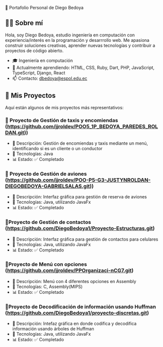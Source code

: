 💼 Portafolio Personal de Diego Bedoya

## 👨‍💻 Sobre mí

Hola, soy Diego Bedoya, estudio ingeniería en computación con experiencia/interés en la programación y desarrrollo web. Me apasiona construir soluciones creativas, aprender nuevas tecnologías y contribuir a proyectos de código abierto.

- 🎓 Ingeniería en computación
- 🌱 Actualmente aprendiendo: HTML, CSS, Ruby, Dart, PHP, JavaScript, TypeScript, Django, React
- 📫 Contacto: dbedoya@espol.edu.ec

 ## 🚀 Mis Proyectos

Aquí están algunos de mis proyectos más representativos:

### 📘 Proyecto de Gestión de taxis y encomiendas (https://github.com/jjroldev/POO5_1P_BEDOYA_PAREDES_ROLDAN.git))
- 📝 Descripción: Gestión de encomiendas y taxis mediante un menú, identificando si es un cliente o un conductor
- 🚀 Tecnologías: Java
- 📊 Estado: ✅ Completado

### 📗 Proyecto de Gestión de aviones (https://github.com/jjroldev/POO-P5-G3-JUSTYNROLDAN-DIEGOBEDOYA-GABRIELSALAS.git))
- 📝 Descripción: Interfaz gráfica para gestión de reserva de aviones
- 🚀 Tecnologías: Java, utilizando JavaFx
- 📊 Estado: ✅ Completado

### 📗Proyecto de Gestión de contactos (https://github.com/DiegoBedoya1/Proyecto-Estructuras.git)
- 📝 Descripción: Interfaz gráfica para gestión de contactos para celulares
- 🚀 Tecnologías: Java, utilizando JavaFx
- 📊 Estado: ✅ Completado

### 📗Proyecto de Menú con opciones (https://github.com/jjroldev/PPOrganizaci-nCG7.git)
- 📝 Descripción: Menú con 4 diferentes opciones en Assembly
- 🚀 Tecnologías: C, Assembly(MIPS)
- 📊 Estado: ✅ Completado

### 📗Proyecto de Decodificación de información usando Huffman (https://github.com/DiegoBedoya1/proyecto-discretas.git)
- 📝 Descripción: Intefaz gráfica en donde codifica y decodifica información usando árboles de Huffman
- 🚀 Tecnologías: Java, utilizando JavaFx
- 📊 Estado: ✅ Completado

  

